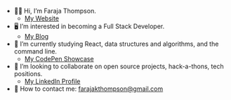 - 👋🏽 Hi, I’m Faraja Thompson.
    - [My Website](https://faraja17.github.io/my-website/)
- 🖥 I’m interested in becoming a Full Stack Developer.
    - [My Blog](https://hashnode.com/@faraja)
- 🌱 I’m currently studying React, data structures and algorithms, and the command line.
    - [My CodePen Showcase](https://codepen.io/faraja17)
- 💞️ I’m looking to collaborate on open source projects, hack-a-thons, tech positions.
    - [My LinkedIn Profile](https://www.linkedin.com/in/faraja-thompson-m-ed-70885b8/)
- 📧 How to contact me: farajakthompson@gmail.com
      


<!---
Faraja17/Faraja17 is a ✨ special ✨ repository because its `README.md` (this file) appears on your GitHub profile.
You can click the Preview link to take a look at your changes.
--->
